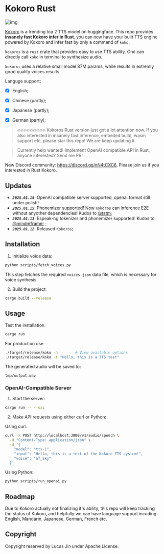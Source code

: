 # Kokoro Rust


![img](https://img2023.cnblogs.com/blog/3572323/202501/3572323-20250112184100378-907988670.jpg)




[Kokoro](https://huggingface.co/hexgrad/Kokoro-82M) is a trending top 2 TTS model on huggingface. 
This repo provides **insanely fast Kokoro infer in Rust**, you can now have your built TTS engine powered by Kokoro and infer fast by only a command of `koko`.

`kokoros` is a `rust` crate that provides easy to use TTS ability.
One can directly call `koko` in terminal to synthesize audio.

`kokoros` uses a relative small model 87M params, while results in extremly good quality voices results.

Languge support:

- [x] English;
- [x] Chinese (partly);
- [x] Japanese (partly);
- [x] German (partly);


> 🔥🔥🔥🔥🔥🔥🔥🔥🔥 Kokoros Rust version just got a lot attention now. If you also interested in insanely fast inference, embeded build, wasm support etc, please star this repo! We are keep updating it.


> Currently help wanted! Implement OpenAI compatible API in Rust, anyone interested? Send me PR!


New Discord community: https://discord.gg/nN4tCXC6, Please join us if you interested in Rust Kokoro.


## Updates

- ***`2025.01.15`***: OpenAI compatible server supported, openai format still under polish!
- ***`2025.01.15`***: Phonemizer supported! Now `Kokoros` can inference E2E without anyother dependencies! Kudos to [@tstm](https://github.com/tstm);
- ***`2025.01.13`***: Espeak-ng tokenizer and phonemizer supported! Kudos to [@mindreframer](https://github.com/mindreframer) ;
- ***`2025.01.12`***: Released `Kokoros`;

## Installation

1. Initialize voice data:

```bash
python scripts/fetch_voices.py
```

This step fetches the required `voices.json` data file, which is necessary for voice synthesis. 

2. Build the project:

```bash
cargo build --release
```

## Usage

Test the installation:

```bash
cargo run
```

For production use:

```bash
./target/release/koko -h        # View available options
./target/release/koko -t "Hello, this is a TTS test"
```

The generated audio will be saved to:
```
tmp/output.wav
```

### OpenAI-Compatible Server

1. Start the server:

```bash
cargo run -- --oai
```

2. Make API requests using either curl or Python:

Using curl:
```bash
curl -X POST http://localhost:3000/v1/audio/speech \
  -H "Content-Type: application/json" \
  -d '{
    "model": "tts-1",
    "input": "Hello, this is a test of the Kokoro TTS system!",
    "voice": "af_sky"
  }'
```

Using Python:
```bash
python scripts/run_openai.py
```

## Roadmap

Due to Kokoro actually not finalizing it's ability, this repo will keep tracking the status of Kokoro, and helpfully we can have language support incuding: English, Mandarin, Japanese, German, French etc.


## Copyright

Copyright reserved by Lucas Jin under Apache License.
